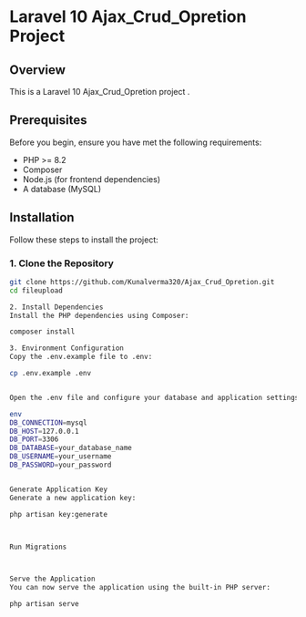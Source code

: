 # Laravel 10 Ajax_Crud_Opretion Project

## Overview

This is a Laravel 10 Ajax_Crud_Opretion project . 

## Prerequisites

Before you begin, ensure you have met the following requirements:

- PHP >= 8.2
- Composer
- Node.js (for frontend dependencies)
- A database (MySQL)



## Installation

Follow these steps to install the project:

### 1. Clone the Repository

```bash
git clone https://github.com/Kunalverma320/Ajax_Crud_Opretion.git
cd fileupload

2. Install Dependencies
Install the PHP dependencies using Composer:

composer install

3. Environment Configuration
Copy the .env.example file to .env:

cp .env.example .env


Open the .env file and configure your database and application settings. Update the following fields accordingly:

env
DB_CONNECTION=mysql
DB_HOST=127.0.0.1
DB_PORT=3306
DB_DATABASE=your_database_name
DB_USERNAME=your_username
DB_PASSWORD=your_password


Generate Application Key
Generate a new application key:

php artisan key:generate



Run Migrations



Serve the Application
You can now serve the application using the built-in PHP server:

php artisan serve






